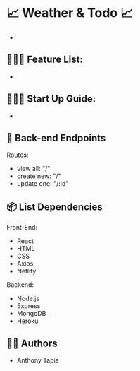 # 📈 Weather & Todo 📈

-

## 👩🏽‍🚀 Feature List:

-

## 👩🏽‍🚀 Start Up Guide:

-

## 🔨 Back-end Endpoints

Routes:

- view all: "/"
- create new: "/"
- update one: "/:id"

## 📦 List Dependencies

Front-End:

- React
- HTML
- CSS
- Axios
- Netlify

Backend:

- Node.js
- Express
- MongoDB
- Heroku

## 👨‍💻 Authors

- Anthony Tapia
